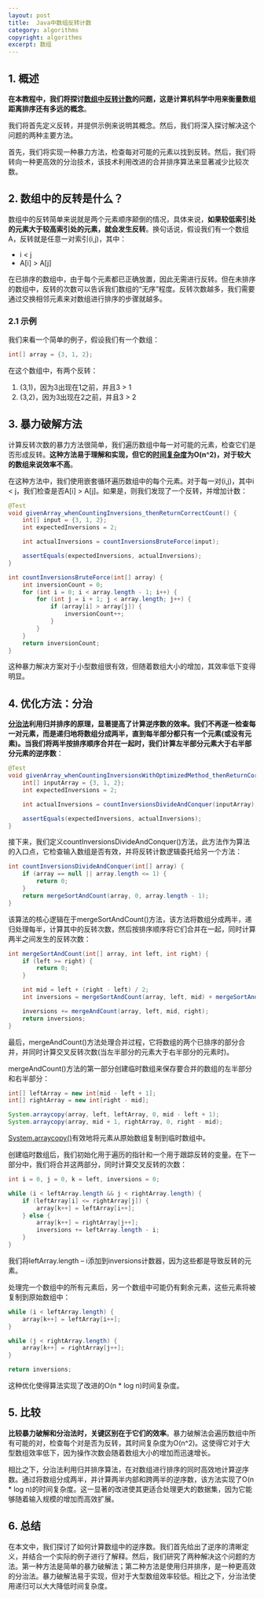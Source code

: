 ```yaml
---
layout: post
title:  Java中数组反转计数
category: algorithms
copyright: algorithms
excerpt: 数组
---
```


## 1. 概述

**在本教程中，我们将探讨[数组中反转计数](https://www.baeldung.com/cs/counting-inversions-array)的问题，这是计算机科学中用来衡量数组距离排序还有多远的概念**。

我们将首先定义反转，并提供示例来说明其概念。然后，我们将深入探讨解决这个问题的两种主要方法。

首先，我们将实现一种暴力方法，检查每对可能的元素以找到反转。然后，我们将转向一种更高效的分治技术，该技术利用改进的合并排序算法来显著减少比较次数。

## 2. 数组中的反转是什么？

数组中的反转简单来说就是两个元素顺序颠倒的情况，具体来说，**如果较低索引处的元素大于较高索引处的元素，就会发生反转**。换句话说，假设我们有一个数组A，反转就是任意一对索引(i,j)，其中：

- i < j
- A[i\] > A[j\]

在已排序的数组中，由于每个元素都已正确放置，因此无需进行反转。但在未排序的数组中，反转的次数可以告诉我们数组的“无序”程度。反转次数越多，我们需要通过交换相邻元素来对数组进行排序的步骤就越多。

### 2.1 示例

我们来看一个简单的例子，假设我们有一个数组：

```java
int[] array = {3, 1, 2};
```

在这个数组中，有两个反转：

1. (3,1)，因为3出现在1之前，并且3 > 1
2. (3,2)，因为3出现在2之前，并且3 > 2

## 3. 暴力破解方法

计算反转次数的暴力方法很简单，我们遍历数组中每一对可能的元素，检查它们是否形成反转。**这种方法易于理解和实现，但它的[时间复杂度](https://www.baeldung.com/cs/time-vs-space-complexity#what-is-time-complexity)为O(n^2)，对于较大的数组来说效率不高**。

在这种方法中，我们使用嵌套循环遍历数组中的每个元素。对于每一对(i,j)，其中i < j，我们检查是否A[i\] > A[j\]。如果是，则我们发现了一个反转，并增加计数：

```java
@Test
void givenArray_whenCountingInversions_thenReturnCorrectCount() {
    int[] input = {3, 1, 2};
    int expectedInversions = 2;

    int actualInversions = countInversionsBruteForce(input);

    assertEquals(expectedInversions, actualInversions);
}

int countInversionsBruteForce(int[] array) {
    int inversionCount = 0;
    for (int i = 0; i < array.length - 1; i++) {
        for (int j = i + 1; j < array.length; j++) {
            if (array[i] > array[j]) {
                inversionCount++;
            }
        }
    }
    return inversionCount;
}
```

这种暴力解决方案对于小型数组很有效，但随着数组大小的增加，其效率低下变得明显。

## 4. 优化方法：分治

**[分治法](https://www.baeldung.com/cs/counting-inversions-array#divide-and-conquer-approach)利用归并排序的原理，显著提高了计算逆序数的效率。我们不再逐一检查每一对元素，而是递归地将数组分成两半，直到每半部分都只有一个元素(或没有元素)。当我们将两半按排序顺序合并在一起时，我们计算左半部分元素大于右半部分元素的逆序数**：

```java
@Test
void givenArray_whenCountingInversionsWithOptimizedMethod_thenReturnCorrectCount() {
    int[] inputArray = {3, 1, 2};
    int expectedInversions = 2;

    int actualInversions = countInversionsDivideAndConquer(inputArray);

    assertEquals(expectedInversions, actualInversions);
}
```

接下来，我们定义countInversionsDivideAndConquer()方法，此方法作为算法的入口点，它检查输入数组是否有效，并将反转计数逻辑委托给另一个方法：

```java
int countInversionsDivideAndConquer(int[] array) {
    if (array == null || array.length <= 1) {
        return 0;
    }
    return mergeSortAndCount(array, 0, array.length - 1);
}
```

该算法的核心逻辑在于mergeSortAndCount()方法，该方法将数组分成两半，递归处理每半，计算其中的反转次数，然后按排序顺序将它们合并在一起，同时计算两半之间发生的反转次数：

```java
int mergeSortAndCount(int[] array, int left, int right) {
    if (left >= right) {
        return 0;
    }

    int mid = left + (right - left) / 2;
    int inversions = mergeSortAndCount(array, left, mid) + mergeSortAndCount(array, mid + 1, right);

    inversions += mergeAndCount(array, left, mid, right);
    return inversions;
}
```

最后，mergeAndCount()方法处理合并过程，它将数组的两个已排序的部分合并，并同时计算交叉反转次数(当左半部分的元素大于右半部分的元素时)。

mergeAndCount()方法的第一部分创建临时数组来保存要合并的数组的左半部分和右半部分：

```java
int[] leftArray = new int[mid - left + 1];
int[] rightArray = new int[right - mid];

System.arraycopy(array, left, leftArray, 0, mid - left + 1);
System.arraycopy(array, mid + 1, rightArray, 0, right - mid);
```

[System.arraycopy()](https://www.baeldung.com/java-system-arraycopy-arrays-copyof-performance#performance-of-systemarraycopy)有效地将元素从原始数组复制到临时数组中。

创建临时数组后，我们初始化用于遍历的指针和一个用于跟踪反转的变量。在下一部分中，我们将合并这两部分，同时计算交叉反转的次数：

```java
int i = 0, j = 0, k = left, inversions = 0;

while (i < leftArray.length && j < rightArray.length) {
    if (leftArray[i] <= rightArray[j]) {
        array[k++] = leftArray[i++];
    } else {
        array[k++] = rightArray[j++];
        inversions += leftArray.length - i;
    }
}
```

我们将leftArray.length – i添加到inversions计数器，因为这些都是导致反转的元素。

处理完一个数组中的所有元素后，另一个数组中可能仍有剩余元素，这些元素将被复制到原始数组中：

```java
while (i < leftArray.length) {
    array[k++] = leftArray[i++];
}

while (j < rightArray.length) {
    array[k++] = rightArray[j++];
}

return inversions;
```

这种优化使得算法实现了改进的O(n * log n)时间复杂度。

## 5. 比较

**比较暴力破解和分治法时，关键区别在于它们的效率**。暴力破解法会遍历数组中所有可能的对，检查每个对是否为反转，其时间复杂度为O(n^2)。这使得它对于大型数组效率低下，因为操作次数会随着数组大小的增加而迅速增长。

相比之下，分治法利用归并排序算法，在对数组进行排序的同时高效地计算逆序数。通过将数组分成两半，并计算两半内部和跨两半的逆序数，该方法实现了O(n * log n)的时间复杂度。这一显著的改进使其更适合处理更大的数据集，因为它能够随着输入规模的增加而高效扩展。

## 6. 总结

在本文中，我们探讨了如何计算数组中的逆序数。我们首先给出了逆序的清晰定义，并结合一个实际的例子进行了解释。然后，我们研究了两种解决这个问题的方法。第一种方法是简单的暴力破解法；第二种方法是使用归并排序，是一种更高效的分治法。暴力破解法易于实现，但对于大型数组效率较低。相比之下，分治法使用递归可以大大降低时间复杂度。